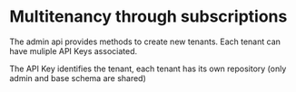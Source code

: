# Multitenancy through subscriptions

The admin api provides methods to create new tenants. Each tenant can have muliple API Keys associated.

The API Key identifies the tenant, each tenant has its own repository (only admin and base schema are shared)